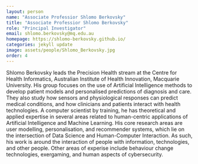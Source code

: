 ```yaml
---
layout: person
name: "Associate Professior Shlomo Berkovsky"
title: "Associate Professior Shlomo Berkovsky"
role: "Principal Investigator"
email: shlomo.berkovsky@mq.edu.au
homepage: https://shlomo-berkovsky.github.io/
categories: jekyll update
image: assets/people/Shlomo_Berkovsky.jpg
order: 4
---
```

Shlomo Berkovsky leads the Precision Health stream at the Centre for Health Informatics, Australian Institute of Health Innovation, Macquarie University. His group focuses on the use of Artificial Intelligence methods to develop patient models and personalised predictions of diagnosis and care. They also study how sensors and physiological responses can predict medical conditions, and how clinicians and patients interact with health technologies.
A computer scientist by training, he has theoretical and applied expertise in several areas related to human-centric applications of Artificial Intelligence and Machine Learning. His core research areas are user modelling, personalisation, and recommender systems, which lie on the intersection of Data Science and Human-Computer Interaction. As such, his work is around the interaction of people with information, technologies, and other people. Other areas of experise include behaviour change technologies, exergaming, and human aspects of cybersecurity.